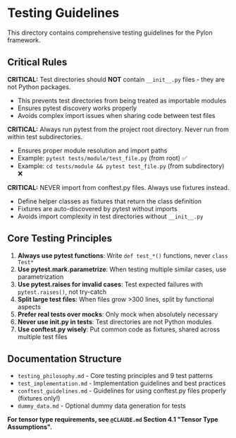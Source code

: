 # Testing Guidelines

This directory contains comprehensive testing guidelines for the Pylon framework.

## Critical Rules

**CRITICAL:** Test directories should **NOT** contain `__init__.py` files - they are not Python packages.
- This prevents test directories from being treated as importable modules
- Ensures pytest discovery works properly
- Avoids complex import issues when sharing code between test files

**CRITICAL:** Always run pytest from the project root directory. Never run from within test subdirectories.
- Ensures proper module resolution and import paths
- Example: `pytest tests/module/test_file.py` (from root) ✅
- Example: `cd tests/module && pytest test_file.py` (from subdirectory) ❌

**CRITICAL:** NEVER import from conftest.py files. Always use fixtures instead.
- Define helper classes as fixtures that return the class definition
- Fixtures are auto-discovered by pytest without imports
- Avoids import complexity in test directories without `__init__.py`

## Core Testing Principles

1. **Always use pytest functions**: Write `def test_*()` functions, never `class Test*`
2. **Use pytest.mark.parametrize**: When testing multiple similar cases, use parametrization
3. **Use pytest.raises for invalid cases**: Test expected failures with `pytest.raises()`, not try-catch
4. **Split large test files**: When files grow >300 lines, split by functional aspects
5. **Prefer real tests over mocks**: Only mock when absolutely necessary
6. **Never use __init__.py in tests**: Test directories are not Python modules
7. **Use conftest.py wisely**: Put common code as fixtures, shared across multiple test files

## Documentation Structure

- `testing_philosophy.md` - Core testing principles and 9 test patterns
- `test_implementation.md` - Implementation guidelines and best practices
- `conftest_guidelines.md` - Guidelines for using conftest.py files properly (fixtures only!)
- `dummy_data.md` - Optional dummy data generation for tests

**For tensor type requirements, see `@CLAUDE.md` Section 4.1 "Tensor Type Assumptions".**
